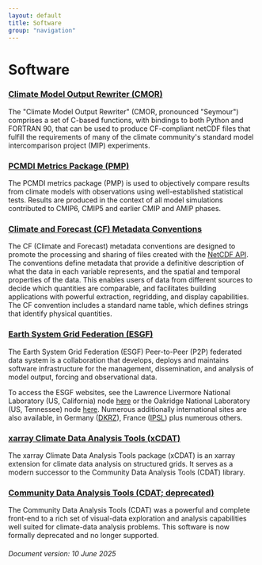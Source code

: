 ```yaml
---
layout: default
title: Software
group: "navigation"
---
```


# Software

### [Climate Model Output Rewriter (CMOR)][CMOR]
The "Climate Model Output Rewriter" (CMOR, pronounced "Seymour") comprises a set of C-based functions, with bindings to both Python and FORTRAN 90, that can be used to produce CF-compliant netCDF files that fulfill the requirements of many of the climate community's standard model intercomparison project (MIP) experiments.


### [PCMDI Metrics Package (PMP)][PMP]
The PCMDI metrics package (PMP) is used to objectively compare results from climate models with observations using well-established statistical tests. Results are produced in the context of all model simulations contributed to CMIP6, CMIP5 and earlier CMIP and AMIP phases.


### [Climate and Forecast (CF) Metadata Conventions][CF]
The CF (Climate and Forecast) metadata conventions are designed to promote the processing and sharing of files created with the <a href="https://www.unidata.ucar.edu/software/netcdf/" target="_blank">NetCDF API</a>. The conventions define metadata that provide a definitive description of what the data in each variable represents, and the spatial and temporal properties of the data. This enables users of data from different sources to decide which quantities are comparable, and facilitates building applications with powerful extraction, regridding, and display capabilities. The CF convention includes a standard name table, which defines strings that identify physical quantities.


### [Earth System Grid Federation (ESGF)][ESGF]
The Earth System Grid Federation (ESGF) Peer-to-Peer (P2P) federated data system is a collaboration that develops, deploys and maintains software infrastructure for the management, dissemination, and analysis of model output, forcing and observational data.

To access the ESGF websites, see the Lawrence Livermore National Laboratory (US, California) node [here][LLNL] or the Oakridge National Laboratory (US, Tennessee) node [here][ORNL]. Numerous additionally international sites are also available, in Germany ([DKRZ][DKRZ]), France ([IPSL][IPSL]) plus numerous others.


### [xarray Climate Data Analysis Tools (xCDAT)][xCDAT]
The xarray Climate Data Analysis Tools package (xCDAT) is an xarray extension for climate data analysis on structured grids. It serves as a modern successor to the Community Data Analysis Tools (CDAT) library.


### [Community Data Analysis Tools (CDAT; deprecated)][CDAT]
The Community Data Analysis Tools (CDAT) was a powerful and complete front-end to a rich set of visual-data exploration and analysis capabilities well suited for climate-data analysis problems. This software is now formally deprecated and no longer supported.





###### Document version: 10 June 2025

[CF]:http://cfconventions.org
[CMOR]:http://cmor.llnl.gov
[ESGF]:https://esgf.github.io
[LLNL]:https://aims2.llnl.gov/search
[ORNL]:https://esgf-node.ornl.gov/search
[DKRZ]:https://esgf-metagrid.cloud.dkrz.de/search
[IPSL]:https://esgf-node.ipsl.upmc.fr/projects/esgf-ipsl/
[PMP]:http://pcmdi.github.io/pcmdi_metrics
[xCDAT]:https://xcdat.readthedocs.io
[CDAT]:https://cdat.github.io